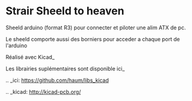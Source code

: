 # Strair Sheeld to heaven 

Sheeld arduino (format R3) pour connecter et piloter une alim ATX de pc.

Le sheeld comporte aussi des borniers pour acceder a chaque port de l'arduino

Réalisé avec Kicad_ 

Les librairies suplémentaires sont disponible ici_

.. _ici: https://github.com/haum/libs_kicad

.. _kicad: http://kicad-pcb.org/
